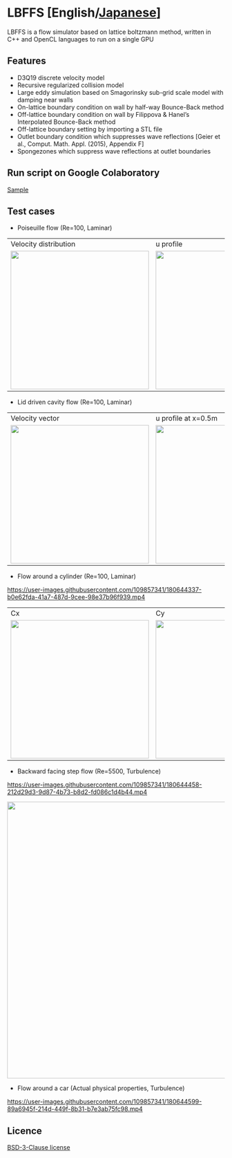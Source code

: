 # LBFFS [English/[Japanese](README_ja.md)]
LBFFS is a flow simulator based on lattice boltzmann method, written in C++ and OpenCL languages to run on a single GPU

## Features
* D3Q19 discrete velocity model
* Recursive regularized collision model
* Large eddy simulation based on Smagorinsky sub-grid scale model with damping near walls
* On-lattice boundary condition on wall by half-way Bounce-Back method
* Off-lattice boundary condition on wall by Filippova & Hanel’s Interpolated Bounce-Back method
* Off-lattice boundary setting by importing a STL file
* Outlet boundary condition which suppresses wave reflections [Geier et al., Comput. Math. Appl. (2015), Appendix F]
* Spongezones which suppress wave reflections at outlet boundaries

## Run script on Google Colaboratory  
[Sample](runScriptOnColab.ipynb)

## Test cases
* Poiseuille flow (Re=100, Laminar)
<table>
<tr>
<td>Velocity distribution</td>
<td>u profile</td>
</tr>
<tr>
<td><img src="https://user-images.githubusercontent.com/109857341/180640617-7e83c0b4-61df-4ed4-ac4f-39554b86affe.png" width="320px"></td>
<td><img src="https://user-images.githubusercontent.com/109857341/180640633-b6779f8d-1921-493f-b64f-876f08a873d8.png" width="320px"></td>
</tr>
</table>

* Lid driven cavity flow (Re=100, Laminar)
<table>
<tr>
<td>Velocity vector</td>
<td>u profile at x=0.5m</td>
</tr>
<tr>
<td><img src="https://user-images.githubusercontent.com/109857341/180638527-6905b752-ebff-4695-a5c2-aacec47b16ac.png" width="320px"></td>
<td><img src="https://user-images.githubusercontent.com/109857341/182006837-1e144cbc-5c16-4bc1-aefe-eba9ca35f386.png" width="320px"></td>
</tr>
</table>

* Flow around a cylinder (Re=100, Laminar)

https://user-images.githubusercontent.com/109857341/180644337-b0e62fda-41a7-487d-9cee-98e37b96f939.mp4
<table>
<tr>
<td>Cx</td>
<td>Cy</td>
</tr>
<tr>
<td><img src="https://user-images.githubusercontent.com/109857341/180644297-db37a9b0-177e-4a2a-8390-9ada3c0c96dd.png" width="320px"></td>
<td><img src="https://user-images.githubusercontent.com/109857341/180644308-5bb19345-ec3a-4d10-8ad9-4452e091d878.png" width="320px"></td>
</tr>
</table>

* Backward facing step flow (Re=5500, Turbulence)

https://user-images.githubusercontent.com/109857341/180644458-212d29d3-9d87-4b73-b8d2-fd086c1d4b44.mp4

<img src="https://user-images.githubusercontent.com/109857341/180644496-94171507-2454-4ed6-b495-355ab656610b.png" width="640px">


* Flow around a car (Actual physical properties, Turbulence)

https://user-images.githubusercontent.com/109857341/180644599-89a6945f-214d-449f-8b31-b7e3ab75fc98.mp4

## Licence
[BSD-3-Clause license](LICENSE)


